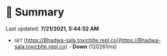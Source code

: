 # 📖 Summary
Last updated: **7/21/2021, 5:44:52 AM**

- `GET` [https://Bhadwa-sala.toxicblte.repl.co](https://Bhadwa-sala.toxicblte.repl.co) - **Down** (120261ms)
